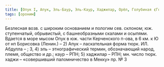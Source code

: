 ```yaml
---
title: [Опук I, Апук, Эль-Баур, Эль-Каур, Хаджилар, Орёл, Голубиная ❮Гора❯]
tags: [ороним]
---
```


Безлесная возв. с широким основанием и пологим сев. склоном; юж. ступенчатый,
обрывистый, с башнеобразными скалами и осыпями. Вдается в море мысом Опук в юж.
части Керченского п-ова, в 6 км. к Ю от нп Борисовка (Ленин.) – 2) Апук –
ласкательная форма тюрк. ИЛ. Абдулла – ; 3, 4) эль – этнографический термин,
обозначающий народ, племя, общество и др.; каур – РПН; 5) хаджилар – РПН; мн.
число тюрк. хаджи – «совершивший паломничество в Мекку» пр. № 3
